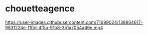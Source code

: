 # chouetteagence

https://user-images.githubusercontent.com/71699024/138864617-9831224e-f10d-4f5a-91b8-351a7054a46e.mp4

